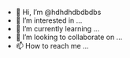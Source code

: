 - 👋 Hi, I’m @hdhdhdbdbdbs
- 👀 I’m interested in ...
- 🌱 I’m currently learning ...
- 💞️ I’m looking to collaborate on ...
- 📫 How to reach me ...

<!---
hdhdhdbdbdbs/hdhdhdbdbdbs is a ✨ special ✨ repository because its `README.md` (this file) appears on your GitHub profile.
You can click the Preview link to take a look at your changes.
--->

